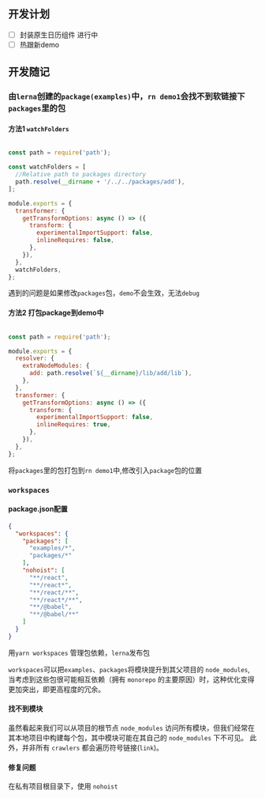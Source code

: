 ## 开发计划

- [ ] 封装原生日历组件 进行中
- [ ]  热跟新demo

## 开发随记


### 由`lerna`创建的`package(examples)`中，`rn demo1`会找不到软链接下`packages`里的包

#### 方法1 `watchFolders`

```javascript

const path = require('path');

const watchFolders = [
  //Relative path to packages directory
  path.resolve(__dirname + '/../../packages/add'),
];

module.exports = {
  transformer: {
    getTransformOptions: async () => ({
      transform: {
        experimentalImportSupport: false,
        inlineRequires: false,
      },
    }),
  },
  watchFolders,
};


```

遇到的问题是如果修改`packages`包，`demo`不会生效，无法`debug`

#### 方法2 打包package到demo中

```javascript

const path = require('path');

module.exports = {
  resolver: {
    extraNodeModules: {
      add: path.resolve(`${__dirname}/lib/add/lib`),
    },
  },
  transformer: {
    getTransformOptions: async () => ({
      transform: {
        experimentalImportSupport: false,
        inlineRequires: true,
      },
    }),
  },
};

```

将`packages`里的包打包到`rn demo1`中,修改引入`package`包的位置


### `workspaces`

#### package.json配置

```json
{
  "workspaces": {
    "packages": [
      "examples/*",
      "packages/*"
    ],
    "nohoist": [
      "**/react",
      "**/react*",
      "**/react/**",
      "**/react*/**",
      "**/@babel",
      "**/@babel/**"
    ]
  }
}
```

用`yarn workspaces` 管理包依赖，`lerna`发布包

`workspaces`可以把`examples`、`packages`将模块提升到其父项目的 `node_modules`, 当考虑到这些包很可能相互依赖（拥有 `monorepo` 的主要原因）时，这种优化变得更加突出，即更高程度的冗余。

#### 找不到模块

虽然看起来我们可以从项目的根节点 `node_modules` 访问所有模块，但我们经常在其本地项目中构建每个包，其中模块可能在其自己的 `node_modules` 下不可见。 此外，并非所有 `crawlers` 都会遍历符号链接(`link`)。

#### 修复问题

在私有项目根目录下，使用 `nohoist`